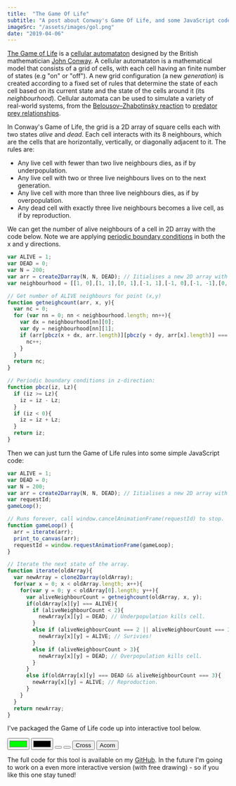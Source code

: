 ```yaml
---
title:  "The Game Of Life"
subtitle: "A post about Conway's Game Of Life, and some JavaScript code to simulate it."
imageSrc: "/assets/images/gol.png"
date: "2019-04-06"
---
```


<a class="blue-link" href="https://en.wikipedia.org/wiki/Conway%27s_Game_of_Life">The Game of Life</a> is a <a class="blue-link" href="https://en.wikipedia.org/wiki/Cellular_automaton">cellular automataton</a> designed by the British mathematician <a class="blue-link" href="https://en.wikipedia.org/wiki/John_Horton_Conway">John Conway</a>. A cellular automataton is a mathematical model that consists of a grid of cells, with each cell having an finite number of states (e.g "on" or "off"). A new grid configuration (a new *generation*) is created according to a fixed set of rules that determine the state of each cell based on its current state and the state of the cells around it (its *neighbourhood*). Cellular automata can be used to simulate a variety of real-world systems, from the <a class="blue-link" href="https://en.wikipedia.org/wiki/Belousov%E2%80%93Zhabotinsky_reaction">Belousov–Zhabotinsky reaction</a> to <a class="blue-link" href="https://blogs.msdn.microsoft.com/calvin_hsia/2014/09/30/fish-vs-sharks-predator-prey-simulation/">predator prey relationships</a>.

In Conway's Game of Life, the grid is a 2D array of square cells each with two states *alive* and *dead*. Each cell interacts with its 8 neighbours, which are the cells that are horizontally, vertically, or diagonally adjacent to it. The rules are:

* Any live cell with fewer than two live neighbours dies, as if by underpopulation.
* Any live cell with two or three live neighbours lives on to the next generation.
* Any live cell with more than three live neighbours dies, as if by overpopulation.
* Any dead cell with exactly three live neighbours becomes a live cell, as if by reproduction.

We can get the number of alive neighbours of a cell in 2D array with the code below. Note we are applying <a href="https://en.wikipedia.org/wiki/Periodic_boundary_conditions" class="blue-link">periodic boundary conditions</a> in both the x and y directions.

```javascript
var ALIVE = 1;
var DEAD = 0;
var N = 200;
var arr = create2Darray(N, N, DEAD); // Iitialises a new 2D array with array values set to 0.
var neighbourhood = [[1, 0],[1, 1],[0, 1],[-1, 1],[-1, 0],[-1, -1],[0, -1],[1, -1]];

// Get number of ALIVE neighbours for point (x,y)
function getneighcount(arr, x, y){
  var nc = 0;
  for (var nn = 0; nn < neighbourhood.length; nn++){
    var dx = neighbourhood[nn][0];
    var dy = neighbourhood[nn][1];
    if (arr[pbcz(x + dx, arr.length)][pbcz(y + dy, arr[x].length)] === ALIVE){
      nc++;
    }
  }
  return nc;
}

// Periodic boundary conditions in z-direction:
function pbcz(iz, Lz){
  if (iz >= Lz){
    iz = iz - Lz;
  }
  if (iz < 0){
    iz = iz + Lz;
  }
  return iz;
}
```

Then we can just turn the Game of Life rules into some simple JavaScript code:

```javascript
var ALIVE = 1;
var DEAD = 0;
var N = 200;
var arr = create2Darray(N, N, DEAD); // Iitialises a new 2D array with array values set to 0.
var requestId;
gameLoop();

// Runs forever, call window.cancelAnimationFrame(requestId) to stop.
function gameLoop() {
  arr = iterate(arr);
  print_to_canvas(arr);
  requestId = window.requestAnimationFrame(gameLoop);
}

// Iterate the next state of the array.
function iterate(oldArray){
  var newArray = clone2Darray(oldArray);
  for(var x = 0; x < oldArray.length; x++){
    for(var y = 0; y < oldArray[0].length; y++){
      var aliveNeighbourCount = getneighcount(oldArray, x, y);
      if(oldArray[x][y] === ALIVE){
        if (aliveNeighbourCount < 2){
          newArray[x][y] = DEAD; // Underpopulation kills cell.
        }
        else if (aliveNeighbourCount === 2 || aliveNeighbourCount === 3){
          newArray[x][y] = ALIVE; // Surivies!
        }
        else if (aliveNeighbourCount > 3){
          newArray[x][y] = DEAD; // Overpopulation kills cell.
        }
      }
      else if(oldArray[x][y] === DEAD && aliveNeighbourCount === 3){
        newArray[x][y] = ALIVE; // Reproduction.
      }
    }
  }
  return newArray;
}
```

I've packaged the Game of Life code up into interactive tool below.

<div style="overflow-x: scroll;">
    <canvas id="myCanvas"></canvas>
</div>
<div>
    <input id="color1" type="color" value="#00ff00" class="form-control"/>
    <input id="color2" type="color" value="#000000" class="form-control"/>
    <button aria-label="start" id="start" class="button"><i class="fas fa-play"></i></button>
    <button aria-label="stop" id="stop" class="button"><i class="fas fa-pause"></i></button>
    <button id="cross" class="button">Cross</button>
    <button id="acorn" class="button">Acorn</button>
</div>

The full code for this tool is available on my <a href="https://github.com/george-pearson" class="blue-link">GitHub</a>. In the future I'm going to work on a even more interactive version (with free drawing) - so if you like this one stay tuned!

<script src="/assets/scripts/gol.min.js"></script>